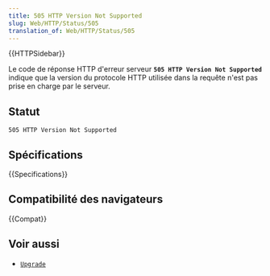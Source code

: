 ```yaml
---
title: 505 HTTP Version Not Supported
slug: Web/HTTP/Status/505
translation_of: Web/HTTP/Status/505
---
```


{{HTTPSidebar}}

Le code de réponse HTTP d'erreur serveur **`505 HTTP Version Not Supported`** indique que la version du protocole HTTP utilisée dans la requête n'est pas prise en charge par le serveur.

## Statut

```
505 HTTP Version Not Supported
```

## Spécifications

{{Specifications}}

## Compatibilité des navigateurs

{{Compat}}

## Voir aussi

- [`Upgrade`](/fr/docs/Web/HTTP/Headers/Upgrade)
